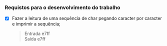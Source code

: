 
### Requistos para o desenvolvimento do trabalho

- [x] Fazer a leitura de uma sequência de char pegando caracter por caracter e imprimir a sequência;
  > Entrada e7ff <br/>
  > Saída e7ff
